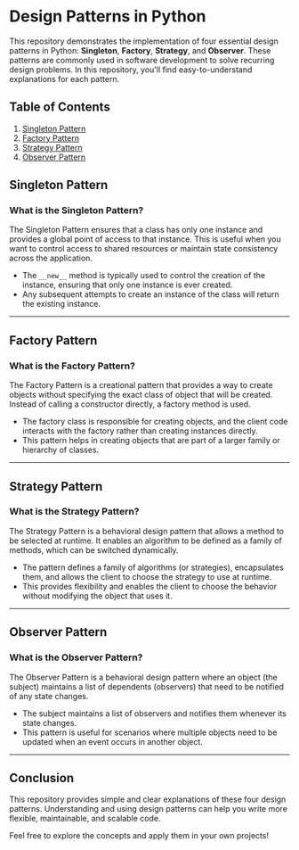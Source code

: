 # Design Patterns in Python

This repository demonstrates the implementation of four essential design patterns in Python: **Singleton**, **Factory**, **Strategy**, and **Observer**. These patterns are commonly used in software development to solve recurring design problems. In this repository, you'll find easy-to-understand explanations for each pattern.

## Table of Contents

1. [Singleton Pattern](#singleton-pattern)
2. [Factory Pattern](#factory-pattern)
3. [Strategy Pattern](#strategy-pattern)
4. [Observer Pattern](#observer-pattern)

## Singleton Pattern

### What is the Singleton Pattern?

The Singleton Pattern ensures that a class has only one instance and provides a global point of access to that instance. This is useful when you want to control access to shared resources or maintain state consistency across the application.

- The `__new__` method is typically used to control the creation of the instance, ensuring that only one instance is ever created.
- Any subsequent attempts to create an instance of the class will return the existing instance.

---

## Factory Pattern

### What is the Factory Pattern?

The Factory Pattern is a creational pattern that provides a way to create objects without specifying the exact class of object that will be created. Instead of calling a constructor directly, a factory method is used.

- The factory class is responsible for creating objects, and the client code interacts with the factory rather than creating instances directly.
- This pattern helps in creating objects that are part of a larger family or hierarchy of classes.

---

## Strategy Pattern

### What is the Strategy Pattern?

The Strategy Pattern is a behavioral design pattern that allows a method to be selected at runtime. It enables an algorithm to be defined as a family of methods, which can be switched dynamically.

- The pattern defines a family of algorithms (or strategies), encapsulates them, and allows the client to choose the strategy to use at runtime.
- This provides flexibility and enables the client to choose the behavior without modifying the object that uses it.

---

## Observer Pattern

### What is the Observer Pattern?

The Observer Pattern is a behavioral design pattern where an object (the subject) maintains a list of dependents (observers) that need to be notified of any state changes.

- The subject maintains a list of observers and notifies them whenever its state changes.
- This pattern is useful for scenarios where multiple objects need to be updated when an event occurs in another object.

---

## Conclusion

This repository provides simple and clear explanations of these four design patterns. Understanding and using design patterns can help you write more flexible, maintainable, and scalable code.

Feel free to explore the concepts and apply them in your own projects!
